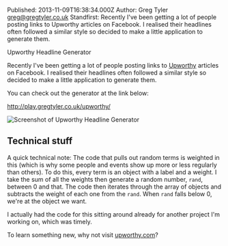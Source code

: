 Published: 2013-11-09T16:38:34.000Z
Author: Greg Tyler <greg@gregtyler.co.uk>
Standfirst: Recently I've been getting a lot of people posting links to Upworthy articles on Facebook. I realised their headlines often followed a similar style so decided to make a little application to generate them.

Upworthy Headline Generator

Recently I've been getting a lot of people posting links to [Upworthy][1] articles on Facebook. I realised their headlines often followed a similar style so decided to make a little application to generate them.   

You can check out the generator at the link below:   

<http://play.gregtyler.co.uk/upworthy/>


![Screenshot of Upworthy Headline Generator](/upworthy.png "The generator at work")


## Technical stuff


A quick technical note: The code that pulls out random terms is weighted in this (which is why some people and events show up more or less regularly than others). To do this, every term is an object with a label and a weight. I take the sum of all the weights then generate a random number, `rand`, between 0 and that. The code then iterates through the array of objects and subtracts the weight of each one from the `rand`. When `rand` falls below 0, we're at the object we want.   

I actually had the code for this sitting around already for another project I'm working on, which was timely.   


To learn something new, why not visit [upworthy.com][1]?

[1]: https://www.upworthy.com/
